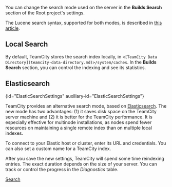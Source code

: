 [//]: # (title: Search Settings)
[//]: # (auxiliary-id: Search Settings)

You can change the search mode used on the server in the __Builds Search__ section of the Root project's settings.

The Lucene search syntax, supported for both modes, is described in [this article](search.md).

## Local Search

By default, TeamCity stores the search index locally, in `<[TeamCity Data Directory](teamcity-data-directory.md)>/system/caches`. In the __Builds Search__ section, you can control the indexing and see its statistics.

## Elasticsearch
{id="ElasticSearchSettings" auxiliary-id="ElasticSearchSettings"}

TeamCity provides an alternative search mode, based on [Elasticsearch](https://www.elastic.co/). The new mode has two advantages: (1) it saves disk space on the TeamCity server machine and (2) it is better for the TeamCity performance. It is especially effective for multinode installations, as nodes spend fewer resources on maintaining a single remote index than on multiple local indexes.

To connect to your Elastic host or cluster, enter its URL and credentials. You can also set a custom name for a TeamCity index.

After you save the new settings, TeamCity will spend some time reindexing entries. The exact duration depends on the size of your server. You can track or control the progress in the _Diagnostics_ table.

<seealso>
        <category ref="user-guide">
            <a href="search.md">Search</a>
        </category>
</seealso>
